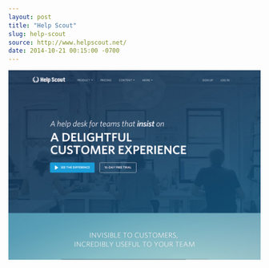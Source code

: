 ```yaml
---
layout: post 
title: "Help Scout"
slug: help-scout
source: http://www.helpscout.net/
date: 2014-10-21 00:15:00 -0700
---
```


<img src="/screenshots/help-scout.jpg">